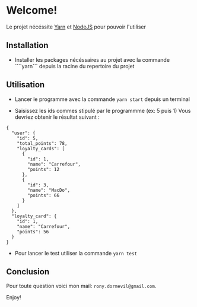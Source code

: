 # Welcome!

Le projet nécéssite [Yarn](https://classic.yarnpkg.com/en/docs/install) et [NodeJS](https://nodejs.dev/download/) pour pouvoir l'utiliser

## Installation

- Installer les packages nécéssaires au projet avec la commande ````yarn``` depuis la racine du repertoire du projet

## Utilisation

- Lancer le programme avec la commande ```yarn start``` depuis un terminal

- Saisissez les ids commes stipulé par le programmme (ex: 5 puis 1)
Vous devriez obtenir le résultat suivant :
```
{
  "user": {
    "id": 5,
    "total_points": 78,
    "loyalty_cards": [
      {
        "id": 1,
        "name": "Carrefour",
        "points": 12
      },
      {
        "id": 3,
        "name": "MacDo",
        "points": 66
      }
    ]
  },
  "loyalty_card": {
    "id": 1,
    "name": "Carrefour",
    "points": 56
  }
}
```
- Pour lancer le test utiliser la commande `yarn test`

## Conclusion

Pour toute question voici mon mail: `rony.dormevil@gmail.com`.

Enjoy!